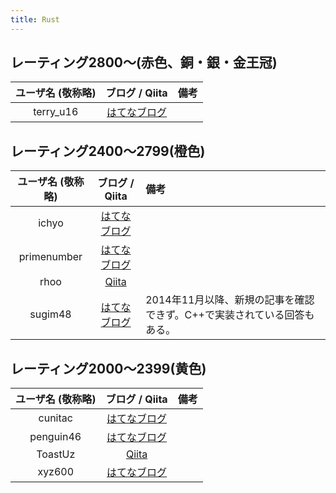 ```yaml
---
title: Rust
---
```


## レーティング2800〜(赤色、銅・銀・金王冠)

|ユーザ名 (敬称略)|ブログ / Qiita|備考|
|:--:|:--:|:--|
|terry_u16|[はてなブログ](https://www.terry-u16.net/)||

## レーティング2400〜2799(橙色)

|ユーザ名 (敬称略)|ブログ / Qiita|備考|
|:--:|:--:|:--|
|ichyo|[はてなブログ](https://blog.ichyo.jp/)||
|primenumber|[はてなブログ](https://primenumber.hatenadiary.jp/)||
|rhoo|[Qiita](https://qiita.com/rhoo)||
|sugim48|[はてなブログ](https://sugim48.hatenadiary.org/)|2014年11月以降、新規の記事を確認できず。C++で実装されている回答もある。|

## レーティング2000〜2399(黄色)

|ユーザ名 (敬称略)|ブログ / Qiita|備考|
|:--:|:--:|:--|
|cunitac|[はてなブログ](https://cunitac.hatenablog.com/)||
|penguin46|[はてなブログ](https://penguin46.hatenablog.com/)||
|ToastUz|[Qiita](https://qiita.com/toast-uz)||
|xyz600|[はてなブログ](https://xyz600.hatenablog.com/)||
